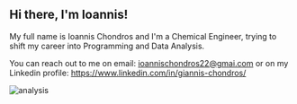Hi there, I'm Ioannis! 
----------------------------------

My full name is Ioannis Chondros and I'm a Chemical Engineer, trying to shift my career into Programming and Data Analysis. 

You can reach out to me on email: ioannischondros22@gmai.com 
or on my Linkedin profile: https://www.linkedin.com/in/giannis-chondros/

![analysis](https://github.com/user-attachments/assets/0b06f148-0f2f-4718-b949-7861238ee54c)

